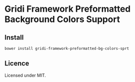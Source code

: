 # Gridi Framework Preformatted Background Colors Support

## Install
`bower install gridi-framework-preformatted-bg-colors-sprt`

## Licence

Licensed under MIT.
